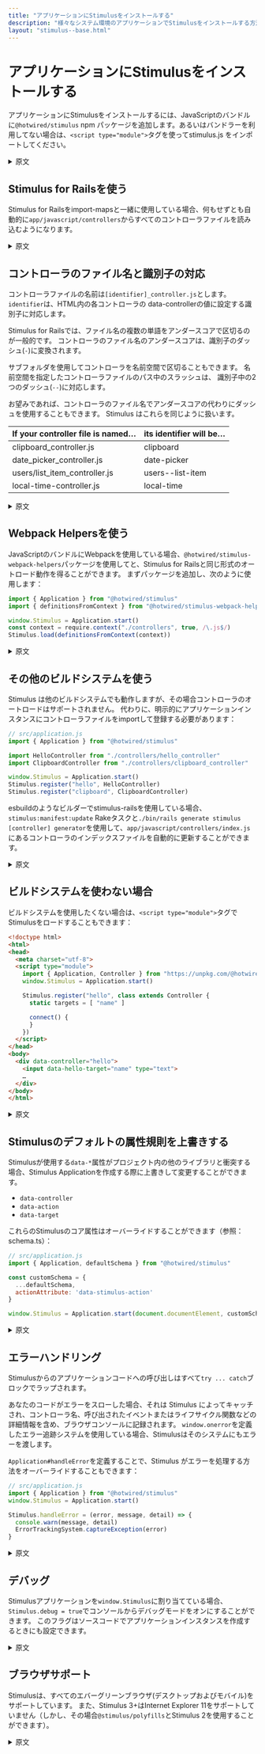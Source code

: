 ```yaml
---
title: "アプリケーションにStimulusをインストールする"
description: "様々なシステム環境のアプリケーションでStimulusをインストールする方法について"
layout: "stimulus--base.html"
---
```


# アプリケーションにStimulusをインストールする

アプリケーションにStimulusをインストールするには、JavaScriptのバンドルに`@hotwired/stimulus` npm パッケージを追加します。あるいはバンドラーを利用してない場合は、`<script type="module">`タグを使ってstimulus.js をインポートしてください。

<details>
    <summary>原文</summary>

To install Stimulus in your application, add the @hotwired/stimulus npm package to your JavaScript bundle. Or, import stimulus.js in a `<script type="module">` tag.
</details>

## Stimulus for Railsを使う

Stimulus for Railsをimport-mapsと一緒に使用している場合、何もせずとも自動的に`app/javascript/controllers`からすべてのコントローラファイルを読み込むようになります。

<details>
    <summary>原文</summary>

If you’re using Stimulus for Rails together with an import map, the integration will automatically load all controller files from app/javascript/controllers.
</details>

## コントローラのファイル名と識別子の対応

コントローラファイルの名前は`[identifier]_controller.js`とします。`identifier`は、HTML内の各コントローラの data-controllerの値に設定する識別子に対応します。

Stimulus for Railsでは、ファイル名の複数の単語をアンダースコアで区切るのが一般的です。 コントローラのファイル名のアンダースコアは、識別子のダッシュ(`-`)に変換されます。

サブフォルダを使用してコントローラを名前空間で区切ることもできます。 名前空間を指定したコントローラファイルのパス中のスラッシュは、 識別子中の2つのダッシュ(`--`)に対応します。

お望みであれば、コントローラのファイル名でアンダースコアの代わりにダッシュを使用することもできます。 Stimulus はこれらを同じように扱います。

| If your controller file is named… | its identifier will be… |
|---|---|
| clipboard_controller.js | clipboard |
| date_picker_controller.js | date-picker |
| users/list_item_controller.js | users--list-item |
| local-time-controller.js | local-time |

<details>
    <summary>原文</summary>

Name your controller files [identifier]_controller.js, where identifier corresponds to each controller’s data-controller identifier in your HTML.

Stimulus for Rails conventionally separates multiple words in filenames using underscores. Each underscore in a controller’s filename translates to a dash in its identifier.

You may also namespace your controllers using subfolders. Each forward slash in a namespaced controller file’s path becomes two dashes in its identifier.

If you prefer, you may use dashes instead of underscores anywhere in a controller’s filename. Stimulus treats them identically.

| If your controller file is named… | its identifier will be… |
|---|---|
| clipboard_controller.js | clipboard |
| date_picker_controller.js | date-picker |
| users/list_item_controller.js | users--list-item |
| local-time-controller.js | local-time |
</details>

## Webpack Helpersを使う

JavaScriptのバンドルにWebpackを使用している場合、`@hotwired/stimulus-webpack-helpers`パッケージを使用してと、Stimulus for Railsと同じ形式のオートロード動作を得ることができます。 まずパッケージを追加し、次のように使用します：

```javascript
import { Application } from "@hotwired/stimulus"
import { definitionsFromContext } from "@hotwired/stimulus-webpack-helpers"

window.Stimulus = Application.start()
const context = require.context("./controllers", true, /\.js$/)
Stimulus.load(definitionsFromContext(context))
```

<details>
    <summary>原文</summary>

If you’re using Webpack as your JavaScript bundler, you can use the `@hotwired/stimulus-webpack-helpers` package to get the same form of autoloading behavior as Stimulus for Rails. First add the package, then use it like this:

```javascript
import { Application } from "@hotwired/stimulus"
import { definitionsFromContext } from "@hotwired/stimulus-webpack-helpers"

window.Stimulus = Application.start()
const context = require.context("./controllers", true, /\.js$/)
Stimulus.load(definitionsFromContext(context))
```
</details>

## その他のビルドシステムを使う

Stimulus は他のビルドシステムでも動作しますが、その場合コントローラのオートロードはサポートされません。 代わりに、明示的にアプリケーションインスタンスにコントローラファイルをimportして登録する必要があります：

```javascript
// src/application.js
import { Application } from "@hotwired/stimulus"

import HelloController from "./controllers/hello_controller"
import ClipboardController from "./controllers/clipboard_controller"

window.Stimulus = Application.start()
Stimulus.register("hello", HelloController)
Stimulus.register("clipboard", ClipboardController)
```

esbuildのようなビルダーでstimulus-railsを使用している場合、`stimulus:manifest:update` Rakeタスクと`./bin/rails generate stimulus [controller] generator`を使用して、`app/javascript/controllers/index.js`にあるコントローラのインデックスファイルを自動的に更新することができます。

<details>
    <summary>原文</summary>

Stimulus works with other build systems too, but without support for controller autoloading. Instead, you must explicitly load and register controller files with your application instance:

```javascript
// src/application.js
import { Application } from "@hotwired/stimulus"

import HelloController from "./controllers/hello_controller"
import ClipboardController from "./controllers/clipboard_controller"

window.Stimulus = Application.start()
Stimulus.register("hello", HelloController)
Stimulus.register("clipboard", ClipboardController)
```

If you’re using stimulus-rails with a builder like esbuild, you can use the stimulus:manifest:update Rake task and ./bin/rails generate stimulus [controller] generator to keep a controller index file located at app/javascript/controllers/index.js automatically updated.
</details>

## ビルドシステムを使わない場合

ビルドシステムを使用したくない場合は、`<script type="module">`タグでStimulusをロードすることもできます：

```html
<!doctype html>
<html>
<head>
  <meta charset="utf-8">
  <script type="module">
    import { Application, Controller } from "https://unpkg.com/@hotwired/stimulus/dist/stimulus.js"
    window.Stimulus = Application.start()

    Stimulus.register("hello", class extends Controller {
      static targets = [ "name" ]

      connect() {
      }
    })
  </script>
</head>
<body>
  <div data-controller="hello">
    <input data-hello-target="name" type="text">
    …
  </div>
</body>
</html>
```

<details>
    <summary>原文</summary>

If you prefer not to use a build system, you can load Stimulus in a `<script type="module">` tag:

```html
<!doctype html>
<html>
<head>
  <meta charset="utf-8">
  <script type="module">
    import { Application, Controller } from "https://unpkg.com/@hotwired/stimulus/dist/stimulus.js"
    window.Stimulus = Application.start()

    Stimulus.register("hello", class extends Controller {
      static targets = [ "name" ]

      connect() {
      }
    })
  </script>
</head>
<body>
  <div data-controller="hello">
    <input data-hello-target="name" type="text">
    …
  </div>
</body>
</html>
```
</details>

## Stimulusのデフォルトの属性規則を上書きする

Stimulusが使用する`data-*`属性がプロジェクト内の他のライブラリと衝突する場合、Stimulus Applicationを作成する際に上書きして変更することができます。

* `data-controller`
* `data-action`
* `data-target`

これらのStimulusのコア属性はオーバーライドすることができます（参照：schema.ts）：

```javascript
// src/application.js
import { Application, defaultSchema } from "@hotwired/stimulus"

const customSchema = {
  ...defaultSchema,
  actionAttribute: 'data-stimulus-action'
}

window.Stimulus = Application.start(document.documentElement, customSchema);
```

<details>
    <summary>原文</summary>

In case Stimulus data-* attributes conflict with another library in your project, they can be overridden when creating the Stimulus Application.

* data-controller
* data-action
* data-target

These core Stimulus attributes can be overridden (see: schema.ts):

```javascript
// src/application.js
import { Application, defaultSchema } from "@hotwired/stimulus"

const customSchema = {
  ...defaultSchema,
  actionAttribute: 'data-stimulus-action'
}

window.Stimulus = Application.start(document.documentElement, customSchema);
```
</details>

## エラーハンドリング

Stimulusからのアプリケーションコードへの呼び出しはすべて`try ... catch`ブロックでラップされます。

あなたのコードがエラーをスローした場合、それは Stimulus によってキャッチされ、コントローラ名、呼び出されたイベントまたはライフサイクル関数などの詳細情報を含め、ブラウザコンソールに記録されます。 `window.onerror`を定義したエラー追跡システムを使用している場合、Stimulusはそのシステムにもエラーを渡します。

`Application#handleError`を定義することで、Stimulus がエラーを処理する方法をオーバーライドすることもできます：

```javascript
// src/application.js
import { Application } from "@hotwired/stimulus"
window.Stimulus = Application.start()

Stimulus.handleError = (error, message, detail) => {
  console.warn(message, detail)
  ErrorTrackingSystem.captureException(error)
}
```

<details>
    <summary>原文</summary>

All calls from Stimulus to your application’s code are wrapped in a try ... catch block.

If your code throws an error, it will be caught by Stimulus and logged to the browser console, including extra detail such as the controller name and event or lifecycle function being called. If you use an error tracking system that defines window.onerror, Stimulus will also pass the error on to it.

You can override how Stimulus handles errors by defining Application#handleError:

```javascript
// src/application.js
import { Application } from "@hotwired/stimulus"
window.Stimulus = Application.start()

Stimulus.handleError = (error, message, detail) => {
  console.warn(message, detail)
  ErrorTrackingSystem.captureException(error)
}
```
</details>

## デバッグ

Stimulusアプリケーションを`window.Stimulus`に割り当てている場合、`Stimulus.debug = true`でコンソールからデバッグモードをオンにすることができます。 このフラグはソースコードでアプリケーションインスタンスを作成するときにも設定できます。

<details>
    <summary>原文</summary>

If you’ve assigned your Stimulus application to window.Stimulus, you can turn on debugging mode from the console with Stimulus.debug = true. You can also set this flag when you’re configuring your application instance in the source code.
</details>

## ブラウザサポート

Stimulusは、すべてのエバーグリーンブラウザ(デスクトップおよびモバイル)をサポートしています。 また、Stimulus 3+はInternet Explorer 11をサポートしていません（しかし、その場合`@stimulus/polyfills`とStimulus 2を使用することができます）。

<details>
    <summary>原文</summary>

Stimulus supports all evergreen, self-updating desktop and mobile browsers out of the box. Stimulus 3+ does not support Internet Explorer 11 (but you can use Stimulus 2 with the @stimulus/polyfills for that).
</details>

